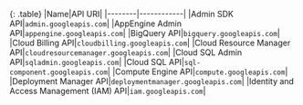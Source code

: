 
{: .table}
|Name|API URI|
|--------|------------|
|Admin SDK API|`admin.googleapis.com`|
|AppEngine Admin API|`appengine.googleapis.com`|
|BigQuery API|`bigquery.googleapis.com`|
|Cloud Billing API|`cloudbilling.googleapis.com`|
|Cloud Resource Manager API|`cloudresourcemanager.googleapis.com`|
|Cloud SQL Admin API|`sqladmin.googleapis.com`|
|Cloud SQL API|`sql-component.googleapis.com`|
|Compute Engine API|`compute.googleapis.com`|
|Deployment Manager API|`deploymentmanager.googleapis.com`|
|Identity and Access Management (IAM) API|`iam.googleapis.com`|
